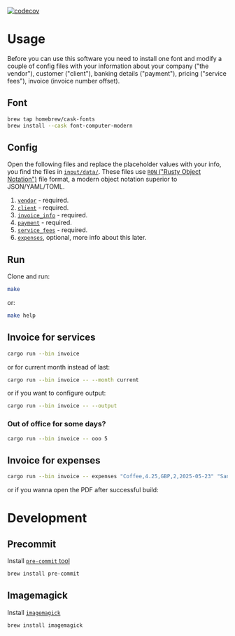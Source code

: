 [![codecov](https://codecov.io/gh/Sajjon/invoice_typst/graph/badge.svg?token=HG6N5QPYPH)](https://codecov.io/gh/Sajjon/invoice_typst)

# Usage

Before you can use this software you need to install one font and modify a couple of config files with your information about your company ("the vendor"), customer ("client"), banking details ("payment"), pricing ("service fees"), invoice (invoice number offset).

## Font

```sh
brew tap homebrew/cask-fonts
brew install --cask font-computer-modern
```

## Config

Open the following files and replace the placeholder values with your info, you find the files in [`input/data/`](/input/data/). These files use [`RON` ("Rusty Object Notation")](https://github.com/ron-rs/ron) file format, a modern object notation superior to JSON/YAML/TOML.

1. [`vendor`](/input/data/vendor.ron) - required.
1. [`client`](/input/data/client.ron) - required.
1. [`invoice_info`](/input/data/invoice_info.ron) - required.
1. [`payment`](/input/data/payment.ron) - required.
1. [`service_fees`](/input/data/service_fees.ron) - required.
1. [`expenses`](/input/data/expenses.ron), optional, more info about this later.

## Run

Clone and run:

```sh
make
```

or:

```sh
make help
```

## Invoice for services

```sh
cargo run --bin invoice
```

or for current month instead of last:

```sh
cargo run --bin invoice -- --month current
```

or if you want to configure output:

```sh
cargo run --bin invoice -- --output
```

### Out of office for some days?

```sh
cargo run --bin invoice -- ooo 5
```

## Invoice for expenses

```sh
cargo run --bin invoice -- expenses "Coffee,4.25,GBP,2,2025-05-23" "Sandwich,8.75,EUR,1,2025-05-29"
```

or if you wanna open the PDF after successful build:

# Development

## Precommit

Install [`pre-commit` tool](https://pre-commit.com)

```sh
brew install pre-commit
```

## Imagemagick

Install [`imagemagick`](https://imagemagick.org)

```sh
brew install imagemagick
```
